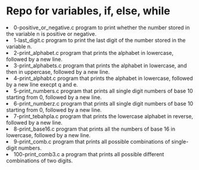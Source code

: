 <h1>Repo for variables, if, else, while</h1>
<li>0-positive_or_negative.c program to print whether the number stored in the variable n is positive or negative.</li>
<li>1-last_digit.c program to print the last digit of the number stored in the variable n.</li>
<li>2-print_alphabet.c program that prints the alphabet in lowercase, followed by a new line.</li>
<li>3-print_alphabets.c program that prints the alphabet in lowercase, and then in uppercase, followed by a new line.</li>
<li>4-print_alphabt.c program that prints the alphabet in lowercase, followed by a new line execpt q and e.</li>
<li>5-print_numbers.c program that prints all single digit numbers of base 10 starting from 0, followed by a new line.</li>
<li>6-print_numberz.c program that prints all single digit numbers of base 10 starting from 0, followed by a new line.</li>
<li>7-print_tebahpla.c program that prints the lowercase alphabet in reverse, followed by a new line.</li>
<li>8-print_base16.c program that prints all the numbers of base 16 in lowercase, followed by a new line.</li>
<li>9-print_comb.c program that prints all possible combinations of single-digit numbers.</li>
<li>100-print_comb3.c a program that prints all possible different combinations of two digits.</li>
